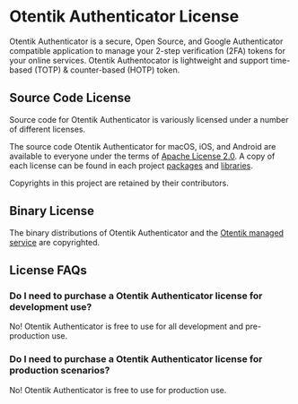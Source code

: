 # Otentik Authenticator License

Otentik Authenticator is a secure, Open Source, and Google Authenticator compatible application to manage your 2-step
verification (2FA) tokens for your online services. Otentik Authentocator is lightweight and support time-based (TOTP)
& counter-based (HOTP) token.

## Source Code License

Source code for Otentik Authenticator is variously licensed under a number of different licenses.

The source code Otentik Authenticator for macOS, iOS, and Android are available to everyone under the terms of
[Apache License 2.0][choosealicense]. A copy of each license can be found in each project [packages](https://github.com/otentikauth/authenticator/blob/develop/apps)
and [libraries](https://github.com/otentikauth/authenticator/blob/develop/libs).

Copyrights in this project are retained by their contributors.

## Binary License

The binary distributions of Otentik Authenticator and the [Otentik managed service](https://vault.otentik.app/) are copyrighted.

## License FAQs

### Do I need to purchase a Otentik Authenticator license for development use?

No! Otentik Authenticator is free to use for all development and pre-production use.

### Do I need to purchase a Otentik Authenticator license for production scenarios?

No! Otentik Authenticator is free to use for production use.

[choosealicense]: https://choosealicense.com/licenses/apache-2.0/
